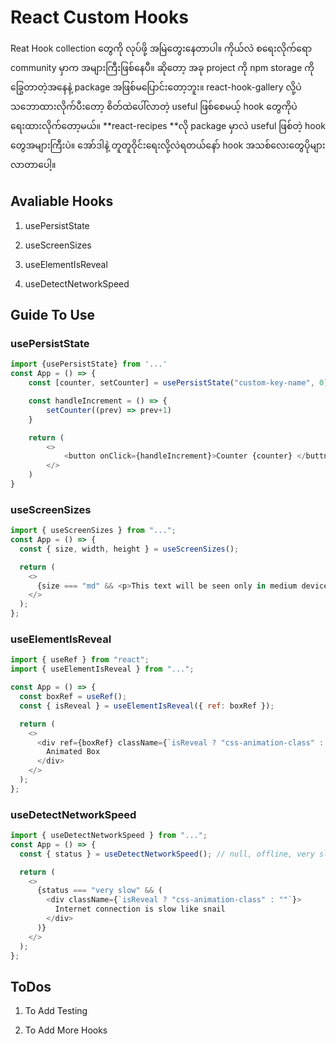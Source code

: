 # React Custom Hooks

Reat Hook collection တွေကို လုပ်ဖို့ အမြဲတွေးနေတာပါ။ ကိုယ်လဲ စရေးလိုက်ရော community မှာက အများကြီးဖြစ်နေပီ။ ဆိုတော့ အခု project ကို npm storage ကိုခြွေတာတဲ့အနေနဲ့ package အဖြစ်မပြောင်းတော့ဘူး။ react-hook-gallery လို့ပဲသဘောထားလိုက်ပီးတော့ စိတ်ထဲပေါ်လာတဲ့ useful ဖြစ်စေမယ့် hook တွေကိုပဲရေးထားလိုက်တော့မယ်။ **react-recipes **လို package မှာလဲ useful ဖြစ်တဲ့ hook တွေအများကြီးပဲ။ အော်ဒါနဲ့ တူတူဝိုင်းရေးလို့လဲရတယ်နော် hook အသစ်လေးတွေပိုများလာတာပေါ့။

## Avaliable Hooks

1.  usePersistState

2.  useScreenSizes

3.  useElementIsReveal

4.  useDetectNetworkSpeed

## Guide To Use

### usePersistState

```javascript
import {usePersistState} from '...'
const App = () => {
    const [counter, setCounter] = usePersistState("custom-key-name", 0)

    const handleIncrement = () => {
        setCounter((prev) => prev+1)
    }

    return (
        <>
            <button onClick={handleIncrement}>Counter {counter} </buttn>
        </>
    )
}
```

### useScreenSizes

```javascript
import { useScreenSizes } from "...";
const App = () => {
  const { size, width, height } = useScreenSizes();

  return (
    <>
      {size === "md" && <p>This text will be seen only in medium devices.</p>}
    </>
  );
};
```

### useElementIsReveal

```javascript
import { useRef } from "react";
import { useElementIsReveal } from "...";

const App = () => {
  const boxRef = useRef();
  const { isReveal } = useElementIsReveal({ ref: boxRef });

  return (
    <>
      <div ref={boxRef} className={`isReveal ? "css-animation-class" : ""`}>
        Animated Box
      </div>
    </>
  );
};
```

### useDetectNetworkSpeed

```javascript
import { useDetectNetworkSpeed } from "...";
const App = () => {
  const { status } = useDetectNetworkSpeed(); // null, offline, very slow, slow, moderate, fast, very fast, ultra fast

  return (
    <>
      {status === "very slow" && (
        <div className={`isReveal ? "css-animation-class" : ""`}>
          Internet connection is slow like snail
        </div>
      )}
    </>
  );
};
```

## ToDos

1.  To Add Testing

2.  To Add More Hooks
